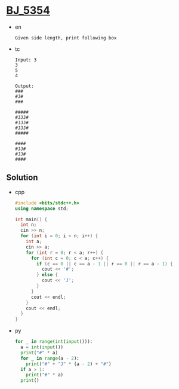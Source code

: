 # [BJ_5354](https://acmicpc.net/problem/5354)

* en

  ```en
  Given side length, print following box
  ```

* tc

  ```tc
  Input: 3
  3
  5
  4

  Output:
  ###
  #J#
  ###

  #####
  #JJJ#
  #JJJ#
  #JJJ#
  #####

  ####
  #JJ#
  #JJ#
  ####
  ```

## Solution

* cpp

  ```cpp
  #include <bits/stdc++.h>
  using namespace std;

  int main() {
    int n;
    cin >> n;
    for (int i = 0; i < n; i++) {
      int a;
      cin >> a;
      for (int r = 0; r < a; r++) {
        for (int c = 0; c < a; c++) {
          if (c == 0 || c == a - 1 || r == 0 || r == a - 1) {
            cout << '#';
          } else {
            cout << 'J';
          }
        }
        cout << endl;
      }
      cout << endl;
    }
  }
  ```

* py

  ```py
  for _ in range(int(input())):
    a = int(input())
    print("#" * a)
    for _ in range(a - 2):
      print("#" + "J" * (a - 2) + "#")
    if a > 1:
      print("#" * a)
    print()
  ```
